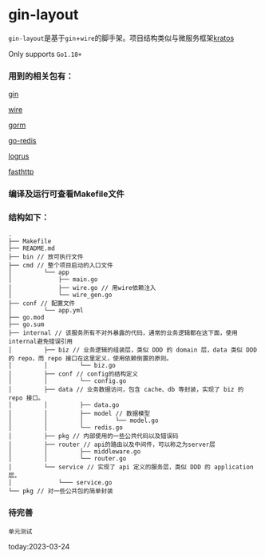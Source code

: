 # gin-layout
`gin-layout`是基于`gin`+`wire`的脚手架。项目结构类似与微服务框架[kratos](https://github.com/go-kratos/kratos)

Only supports `Go1.18+`

### 用到的相关包有：

[gin](https://github.com/gin-gonic/gin) 

[wire](https://github.com/google/wire)

[gorm](https://gorm.io/gorm)

[go-redis](https://github.com/go-redis/redis)

[logrus](https://github.com/sirupsen/logrus)

[fasthttp](https://github.com/valyala/fasthttp)

### 编译及运行可查看Makefile文件

### 结构如下：
```
.
├── Makefile
├── README.md
├── bin // 放可执行文件
├── cmd // 整个项目启动的入口文件
│         └── app
│             ├── main.go
│             ├── wire.go // 用wire依赖注入
│             └── wire_gen.go
├── conf // 配置文件
│         └── app.yml
├── go.mod
├── go.sum
├── internal // 该服务所有不对外暴露的代码，通常的业务逻辑都在这下面，使用internal避免错误引用
│         ├── biz // 业务逻辑的组装层，类似 DDD 的 domain 层，data 类似 DDD 的 repo，而 repo 接口在这里定义，使用依赖倒置的原则。
│         │         └── biz.go
│         ├── conf // config的结构定义
│         │         └── config.go
│         ├── data // 业务数据访问，包含 cache、db 等封装，实现了 biz 的 repo 接口。
│         │         ├── data.go
│         │         ├── model // 数据模型
│         │         │         └── model.go
│         │         └── redis.go
│         ├── pkg // 内部使用的一些公共代码以及错误码
│         ├── router // api的路由以及中间件，可以称之为server层
│         │         ├── middleware.go
│         │         └── router.go
│         └── service // 实现了 api 定义的服务层，类似 DDD 的 application 层。
│             └─── service.go
└── pkg // 对一些公共包的简单封装

```

### 待完善

`单元测试`

today:2023-03-24
